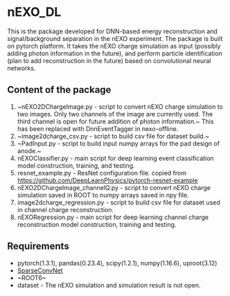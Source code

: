 # nEXO_DL
This is the package developed for DNN-based energy reconstruction and signal/background separation in the nEXO experiment. The package is built on pytorch platform. It takes the nEXO charge simulation as input (possibly adding photon information in the future), and perform particle identification (plan to add reconstruction in the future) based on convolutional neural networks.

## Content of the package
 1. ~nEXO2DChargeImage.py - script to convert nEXO charge simulation to two images. Only two channels of the image are currently used. The third channel is open for future addition of photon information.~ This has been replaced with DnnEventTagger in nexo-offline.
 2. ~image2dcharge_csv.py - script to build csv file for dataset build.~
 3. ~PadInput.py - script to build input numpy arrays for the pad design of anode.~
 4. nEXOClassifier.py - main script for deep learning event classification model construction, training, and testing.
 5. resnet_example.py - ResNet configuration file. copied from https://github.com/DeepLearnPhysics/pytorch-resnet-example
 6. nEXO2DChargeImage_channelQ.py - script to convert nEXO charge simulation saved in ROOT to numpy arrays saved in npy file.
 7. image2dcharge_regression.py - script to build csv file for dataset used in channel charge reconstruction.
 8. nEXORegression.py - main script for deep learning channel charge reconstruction model construction, training and testing. 
## Requirements
 * pytorch(1.3.1), pandas(0.23.4), scipy(1.2.1), numpy(1.16.6), uproot(3.12) 
 * [SparseConvNet](https://github.com/facebookresearch/SparseConvNet)
 * ~ROOT6~
 * dataset - The nEXO simulation and simulation result is not open. 
